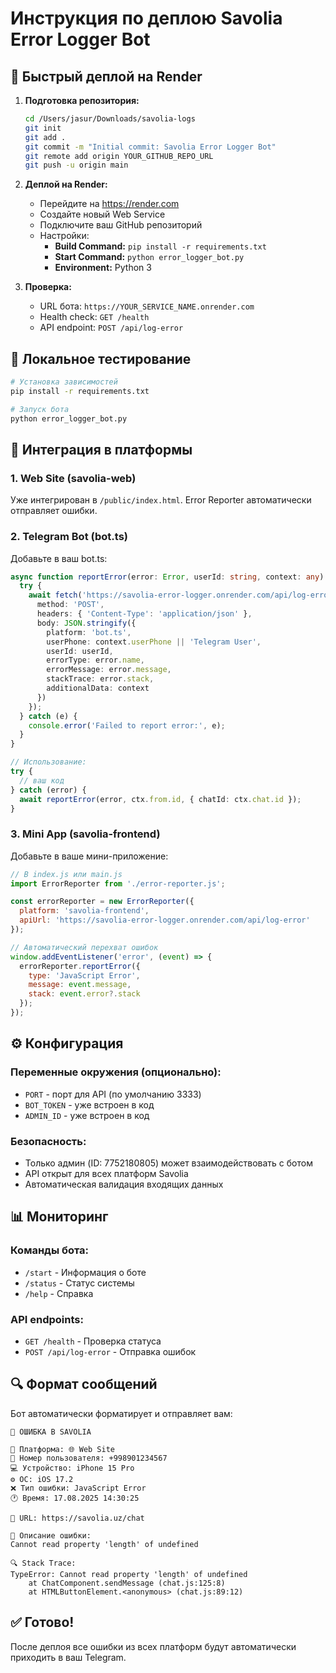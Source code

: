 # Инструкция по деплою Savolia Error Logger Bot

## 🚀 Быстрый деплой на Render

1. **Подготовка репозитория:**
   ```bash
   cd /Users/jasur/Downloads/savolia-logs
   git init
   git add .
   git commit -m "Initial commit: Savolia Error Logger Bot"
   git remote add origin YOUR_GITHUB_REPO_URL
   git push -u origin main
   ```

2. **Деплой на Render:**
   - Перейдите на https://render.com
   - Создайте новый Web Service
   - Подключите ваш GitHub репозиторий
   - Настройки:
     - **Build Command:** `pip install -r requirements.txt`
     - **Start Command:** `python error_logger_bot.py`
     - **Environment:** Python 3

3. **Проверка:**
   - URL бота: `https://YOUR_SERVICE_NAME.onrender.com`
   - Health check: `GET /health`
   - API endpoint: `POST /api/log-error`

## 🔧 Локальное тестирование

```bash
# Установка зависимостей
pip install -r requirements.txt

# Запуск бота
python error_logger_bot.py
```

## 📱 Интеграция в платформы

### 1. Web Site (savolia-web)
Уже интегрирован в `/public/index.html`. Error Reporter автоматически отправляет ошибки.

### 2. Telegram Bot (bot.ts)
Добавьте в ваш bot.ts:

```typescript
async function reportError(error: Error, userId: string, context: any) {
  try {
    await fetch('https://savolia-error-logger.onrender.com/api/log-error', {
      method: 'POST',
      headers: { 'Content-Type': 'application/json' },
      body: JSON.stringify({
        platform: 'bot.ts',
        userPhone: context.userPhone || 'Telegram User',
        userId: userId,
        errorType: error.name,
        errorMessage: error.message,
        stackTrace: error.stack,
        additionalData: context
      })
    });
  } catch (e) {
    console.error('Failed to report error:', e);
  }
}

// Использование:
try {
  // ваш код
} catch (error) {
  await reportError(error, ctx.from.id, { chatId: ctx.chat.id });
}
```

### 3. Mini App (savolia-frontend)
Добавьте в ваше мини-приложение:

```javascript
// В index.js или main.js
import ErrorReporter from './error-reporter.js';

const errorReporter = new ErrorReporter({
  platform: 'savolia-frontend',
  apiUrl: 'https://savolia-error-logger.onrender.com/api/log-error'
});

// Автоматический перехват ошибок
window.addEventListener('error', (event) => {
  errorReporter.reportError({
    type: 'JavaScript Error',
    message: event.message,
    stack: event.error?.stack
  });
});
```

## ⚙️ Конфигурация

### Переменные окружения (опционально):
- `PORT` - порт для API (по умолчанию 3333)
- `BOT_TOKEN` - уже встроен в код
- `ADMIN_ID` - уже встроен в код

### Безопасность:
- Только админ (ID: 7752180805) может взаимодействовать с ботом
- API открыт для всех платформ Savolia
- Автоматическая валидация входящих данных

## 📊 Мониторинг

### Команды бота:
- `/start` - Информация о боте
- `/status` - Статус системы
- `/help` - Справка

### API endpoints:
- `GET /health` - Проверка статуса
- `POST /api/log-error` - Отправка ошибок

## 🔍 Формат сообщений

Бот автоматически форматирует и отправляет вам:

```
🚨 ОШИБКА В SAVOLIA

📍 Платформа: 🌐 Web Site
📱 Номер пользователя: +998901234567
💻 Устройство: iPhone 15 Pro
⚙️ ОС: iOS 17.2
❌ Тип ошибки: JavaScript Error
🕐 Время: 17.08.2025 14:30:25

🔗 URL: https://savolia.uz/chat

📝 Описание ошибки:
Cannot read property 'length' of undefined

🔍 Stack Trace:
TypeError: Cannot read property 'length' of undefined
    at ChatComponent.sendMessage (chat.js:125:8)
    at HTMLButtonElement.<anonymous> (chat.js:89:12)
```

## ✅ Готово!

После деплоя все ошибки из всех платформ будут автоматически приходить в ваш Telegram.